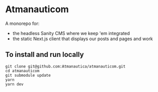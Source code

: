 # Atmanauticom

A monorepo for:
- the headless Sanity CMS where we keep 'em integrated
- the static Next.js client that displays our posts and pages and work

## To install and run locally

```
git clone git@github.com:Atmanautica/atmanauticom.git
cd atmanauticom
git submodule update
yarn
yarn dev
```
